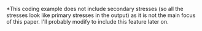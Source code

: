 *This coding example does not include secondary stresses (so all the stresses look like primary stresses in the output) as it is not the main focus of this paper. I'll probably modify to include this feature later on. 
